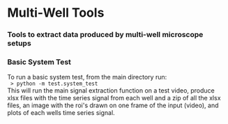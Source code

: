 # Multi-Well Tools #
### Tools to extract data produced by multi-well microscope setups ###

### Basic System Test ###
To run a basic system test, from the main directory run:</br>
` > python -m test.system_test`</br>
This will run the main signal extraction function on a test video,
produce xlsx files with the time series signal from each well and a zip of all the xlsx files,
an image with the roi's drawn on one frame of the input (video), and
plots of each wells time series signal.
